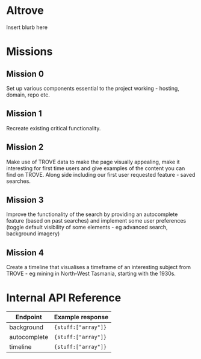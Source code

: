 # Altrove

Insert blurb here

# Missions

## Mission 0

Set up various components essential to the project working - hosting, domain, repo etc.

## Mission 1

Recreate existing critical functionality.

## Mission 2

Make use of TROVE data to make the page visually appealing, make it interesting for first time users and give examples of the content you can find on TROVE. Along side including our first user requested feature - saved searches.

## Mission 3

Improve the functionality of the search by providing an autocomplete feature (based on past searches) and implement some user preferences (toggle default visibility of some elements - eg advanced search, background imagery)

## Mission 4

Create a timeline that visualises a timeframe of an interesting subject from TROVE - eg mining in North-West Tasmania, starting with the 1930s.

# Internal API Reference

Endpoint | Example response
------------ | -------------
background | `{stuff:["array"]}` 
autocomplete | `{stuff:["array"]}` 
timeline | `{stuff:["array"]}`

